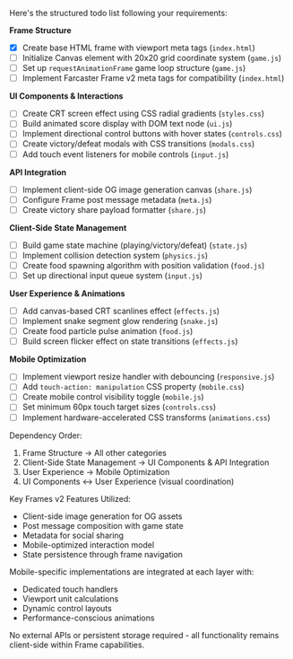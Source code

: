 Here's the structured todo list following your requirements:

**Frame Structure**
- [x] Create base HTML frame with viewport meta tags (`index.html`)
- [ ] Initialize Canvas element with 20x20 grid coordinate system (`game.js`)
- [ ] Set up `requestAnimationFrame` game loop structure (`game.js`)
- [ ] Implement Farcaster Frame v2 meta tags for compatibility (`index.html`)

**UI Components & Interactions**
- [ ] Create CRT screen effect using CSS radial gradients (`styles.css`)
- [ ] Build animated score display with DOM text node (`ui.js`)
- [ ] Implement directional control buttons with hover states (`controls.css`)
- [ ] Create victory/defeat modals with CSS transitions (`modals.css`)
- [ ] Add touch event listeners for mobile controls (`input.js`)

**API Integration**
- [ ] Implement client-side OG image generation canvas (`share.js`)
- [ ] Configure Frame post message metadata (`meta.js`)
- [ ] Create victory share payload formatter (`share.js`)

**Client-Side State Management**
- [ ] Build game state machine (playing/victory/defeat) (`state.js`)
- [ ] Implement collision detection system (`physics.js`)
- [ ] Create food spawning algorithm with position validation (`food.js`)
- [ ] Set up directional input queue system (`input.js`)

**User Experience & Animations**
- [ ] Add canvas-based CRT scanlines effect (`effects.js`)
- [ ] Implement snake segment glow rendering (`snake.js`)
- [ ] Create food particle pulse animation (`food.js`)
- [ ] Build screen flicker effect on state transitions (`effects.js`)

**Mobile Optimization**
- [ ] Implement viewport resize handler with debouncing (`responsive.js`)
- [ ] Add `touch-action: manipulation` CSS property (`mobile.css`)
- [ ] Create mobile control visibility toggle (`mobile.js`)
- [ ] Set minimum 60px touch target sizes (`controls.css`)
- [ ] Implement hardware-accelerated CSS transforms (`animations.css`)

Dependency Order:
1. Frame Structure → All other categories
2. Client-Side State Management → UI Components & API Integration
3. User Experience → Mobile Optimization
4. UI Components ↔ User Experience (visual coordination)

Key Frames v2 Features Utilized:
- Client-side image generation for OG assets
- Post message composition with game state
- Metadata for social sharing
- Mobile-optimized interaction model
- State persistence through frame navigation

Mobile-specific implementations are integrated at each layer with:
- Dedicated touch handlers
- Viewport unit calculations
- Dynamic control layouts
- Performance-conscious animations

No external APIs or persistent storage required - all functionality remains client-side within Frame capabilities.

